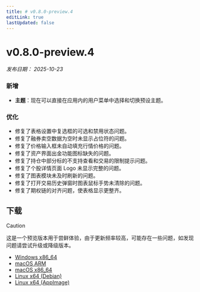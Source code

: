 ```yaml
---
title: # v0.8.0-preview.4
editLink: true
lastUpdated: false
---
```


# v0.8.0-preview.4  <Badge type="warning" text="preview" />

_发布日期： 2025-10-23_

### 新增

- **主题**：现在可以直接在应用内的用户菜单中选择和切换预设主题。

### 优化

- 修复了表格设置中复选框的可选和禁用状态问题。
- 修复了融券卖空数据为空时未显示占位符的问题。
- 修复了价格输入框未自动填充行情价格的问题。
- 修复了资产界面出金功能图标缺失的问题。
- 修复了持仓中部分标的不支持查看和交易的限制提示问题。
- 修复了个股详情页面 Logo 未显示完整的问题。
- 修复了图表模块未及时刷新的问题。
- 修复了打开交易历史弹窗时图表鼠标手势未清除的问题。
- 修复了期权链的对齐问题，使表格显示更整齐。

## 下载


> [!CAUTION]
> 这是一个预览版本用于尝鲜体验，由于更新频率较高，可能存在一些问题，如发现问题请尝试升级或降级版本。


- [Windows x86_64](https://assets.lbkrs.com/github/release/longbridge-desktop/preview/longbridge-v0.8.0-preview.4-windows-x86_64.exe)
- [macOS ARM](https://assets.lbkrs.com/github/release/longbridge-desktop/preview/longbridge-v0.8.0-preview.4-macos-aarch64.dmg)
- [macOS x86_64](https://assets.lbkrs.com/github/release/longbridge-desktop/preview/longbridge-v0.8.0-preview.4-macos-x86_64.dmg)
- [Linux x64 (Debian)](https://assets.lbkrs.com/github/release/longbridge-desktop/preview/longbridge-v0.8.0-preview.4-linux-x86_64.deb)
- [Linux x64 (AppImage)](https://assets.lbkrs.com/github/release/longbridge-desktop/preview/longbridge-v0.8.0-preview.4-linux-x86_64.AppImage)